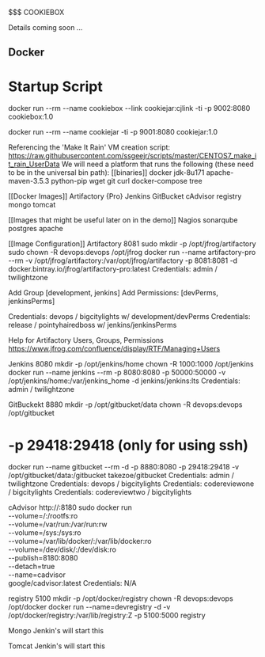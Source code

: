 $$$ COOKIEBOX

Details coming soon ...


## Docker
# Startup Script

docker run --rm --name cookiebox --link cookiejar:cjlink -ti -p 9002:8080 cookiebox:1.0

docker run --rm --name cookiejar -ti -p 9001:8080 cookiejar:1.0


Referencing the 'Make It Rain' VM creation script:  https://raw.githubusercontent.com/ssgeejr/scripts/master/CENTOS7_make_it_rain_UserData
We will need a platform that runs the following (these need to be in the universal bin path):
[[binaries]]
docker
jdk-8u171
apache-maven-3.5.3
python-pip
wget
git
curl
docker-compose
tree

[[Docker Images]]
Artifactory {Pro}
Jenkins
GitBucket
cAdvisor
registry
mongo
tomcat

[[Images that might be useful later on in the demo]]
Nagios
sonarqube
postgres
apache

[[Image Configuration]]
Artifactory
8081
sudo mkdir -p /opt/jfrog/artifactory
sudo chown -R devops:devops /opt/jfrog
docker run --name artifactory-pro --rm -v /opt/jfrog/artifactory:/var/opt/jfrog/artifactory -p 8081:8081 -d docker.bintray.io/jfrog/artifactory-pro:latest
Credentials: admin / twilightzone

Add Group [development, jenkins]
Add Permissions: [devPerms, jenkinsPerms]

Credentials: devops / bigcitylights            w/ development/devPerms
Credentials: release / pointyhairedboss w/ jenkins/jenkinsPerms

Help for Artifactory Users, Groups, Permissions
https://www.jfrog.com/confluence/display/RTF/Managing+Users


Jenkins
8080
mkdir -p /opt/jenkins/home
chown -R 1000:1000 /opt/jenkins
docker run --name jenkins --rm -p 8080:8080 -p 50000:50000 -v /opt/jenkins/home:/var/jenkins_home -d jenkins/jenkins:lts
Credentials: admin / twilightzone


GitBuckekt
8880
mkdir -p /opt/gitbucket/data
chown -R devops:devops /opt/gitbucket
# -p 29418:29418 (only for using ssh)
docker run --name gitbucket --rm -d -p 8880:8080 -p 29418:29418 -v /opt/gitbucket/data:/gitbucket takezoe/gitbucket
Credentials: admin / twilightzone
Credentials: devops / bigcitylights
Credentials: codereviewone / bigcitylights
Credentials: codereviewtwo / bigcitylights


cAdvisor
http://<host>:8180
sudo docker run \
  --volume=/:/rootfs:ro \
  --volume=/var/run:/var/run:rw \
  --volume=/sys:/sys:ro \
  --volume=/var/lib/docker/:/var/lib/docker:ro \
  --volume=/dev/disk/:/dev/disk:ro \
  --publish=8180:8080 \
  --detach=true \
  --name=cadvisor \
  google/cadvisor:latest
Credentials: N/A

registry
5100
mkdir -p /opt/docker/registry
chown -R devops:devops /opt/docker
docker run --name=devregistry -d -v /opt/docker/registry:/var/lib/registry:Z -p 5100:5000 registry

Mongo
Jenkin's will start this

Tomcat
Jenkin's will start this